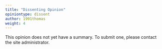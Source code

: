 ```yaml
---
title: "Dissenting Opinion"
opiniontype: dissent
author: 1991thomas
weight: 4
---
```

This opinion does not yet have a summary. To submit one, please contact the site administrator.